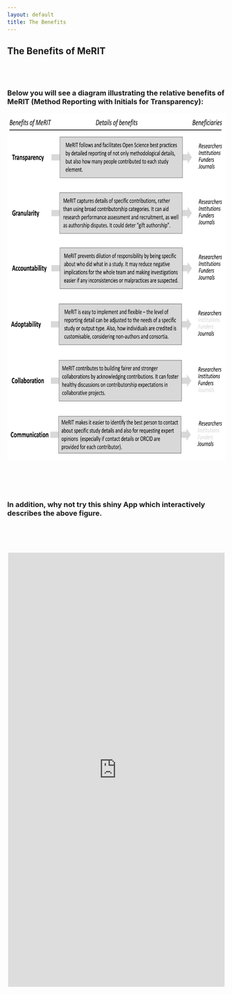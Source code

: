```yaml
---
layout: default
title: The Benefits
---
```


<h2>The Benefits of MeRIT</h2> <br>
<br>
     
 <h3>Below you will see a diagram illustrating the relative benefits of MeRIT (Method Reporting with Initials for Transparency):</h3>
     
  <p align="center">
      <img src="merit_fig2.png" alt="merit figure 2"
      width="700" 
     height="800"> 
</p> <br>
<br>
<br>

<h3>In addition, why not try this shiny App which interactively describes the above figure. </h3> <br>
<br>
<br>

  <p align="center">
<iframe src = "https://edivimeycook.shinyapps.io/MeRIT_DNA/" style = "border:none; width:500px; height:1000px;"></iframe
</p>
